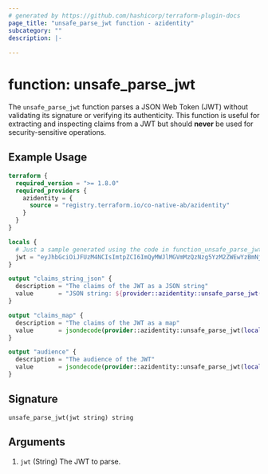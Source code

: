 ```yaml
---
# generated by https://github.com/hashicorp/terraform-plugin-docs
page_title: "unsafe_parse_jwt function - azidentity"
subcategory: ""
description: |-
  
---
```


# function: unsafe_parse_jwt

The `unsafe_parse_jwt` function parses a JSON Web Token (JWT) without validating its signature or verifying its authenticity. This function is useful for extracting and inspecting claims from a JWT but should **never** be used for security-sensitive operations.

## Example Usage

```terraform
terraform {
  required_version = ">= 1.8.0"
  required_providers {
    azidentity = {
      source = "registry.terraform.io/co-native-ab/azidentity"
    }
  }
}

locals {
  # Just a sample generated using the code in function_unsafe_parse_jwt_test.go
  jwt = "eyJhbGciOiJFUzM4NCIsImtpZCI6ImQyMWJlMGVmMzQzNzg5YzM2ZWEwYzBmNjlmOWRiZDRiM2JmYWU0ZmQ2OGUzM2E5NWM5ZWE2Y2RhZGE3MDlkMGQiLCJ0eXAiOiJKV1QifQ.eyJhdWQiOlsiemUtYXVkaWVuY2UiXSwiZXhwIjoxNzM3OTI2NzEwLCJpYXQiOjE3Mzc5MjY3MDAsImlzcyI6InplLWlzc3VlciIsIm5iZiI6MTczNzkyNjcwMCwic3ViIjoiemUtc3ViamVjdCIsInplLWNsYWltIjoiemUtdmFsdWUifQ.D26iVBChqPqMoJO3AP29yJDixflGY3KqszhsspOVbh3g1lMwZpNDFrskXE_TsA_JozMFDFnuz2g7iSidL9Hr64gwG8oRKa_LxnAyJNvii76lalu_c0PtvfCZFu2aRqt5"
}

output "claims_string_json" {
  description = "The claims of the JWT as a JSON string"
  value       = "JSON string: ${provider::azidentity::unsafe_parse_jwt(local.jwt)}"
}

output "claims_map" {
  description = "The claims of the JWT as a map"
  value       = jsondecode(provider::azidentity::unsafe_parse_jwt(local.jwt))
}

output "audience" {
  description = "The audience of the JWT"
  value       = jsondecode(provider::azidentity::unsafe_parse_jwt(local.jwt)).aud[0]
}
```

## Signature

<!-- signature generated by tfplugindocs -->
```text
unsafe_parse_jwt(jwt string) string
```

## Arguments

<!-- arguments generated by tfplugindocs -->
1. `jwt` (String) The JWT to parse.

